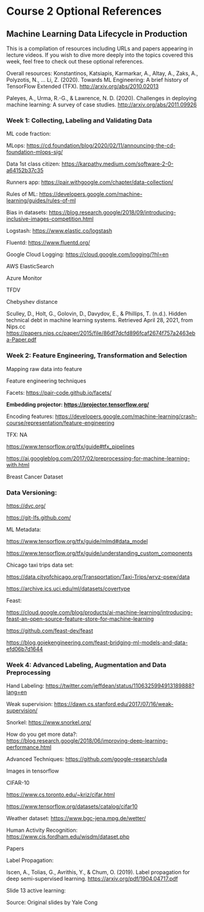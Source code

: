 # Course 2 Optional References
## Machine Learning Data Lifecycle in Production
This is a compilation of resources including URLs and papers appearing in lecture videos. If you wish to dive more deeply into the topics covered this week, feel free to check out these optional references.

Overall resources:
Konstantinos, Katsiapis, Karmarkar, A., Altay, A., Zaks, A., Polyzotis, N., … Li, Z. (2020). Towards ML Engineering: A brief history of TensorFlow Extended (TFX). 
http://arxiv.org/abs/2010.02013 

Paleyes, A., Urma, R.-G., & Lawrence, N. D. (2020). Challenges in deploying machine learning: A survey of case studies. 
http://arxiv.org/abs/2011.09926

### Week 1: Collecting, Labeling and Validating Data 
ML code fraction:

MLops: https://cd.foundation/blog/2020/02/11/announcing-the-cd-foundation-mlops-sig/

Data 1st class citizen: https://karpathy.medium.com/software-2-0-a64152b37c35

Runners app: https://pair.withgoogle.com/chapter/data-collection/

Rules of ML: https://developers.google.com/machine-learning/guides/rules-of-ml

Bias in datasets: https://blog.research.google/2018/09/introducing-inclusive-images-competition.html

Logstash: https://www.elastic.co/logstash

Fluentd: https://www.fluentd.org/

Google Cloud Logging: https://cloud.google.com/logging/?hl=en

AWS ElasticSearch

Azure Monitor

TFDV

Chebyshev distance

Sculley, D., Holt, G., Golovin, D., Davydov, E., & Phillips, T. (n.d.). Hidden technical debt in machine learning systems. Retrieved April 28, 2021, from Nips.cc 
https://papers.nips.cc/paper/2015/file/86df7dcfd896fcaf2674f757a2463eba-Paper.pdf

### Week 2: Feature Engineering, Transformation and Selection
Mapping raw data into feature

Feature engineering techniques

Facets: https://pair-code.github.io/facets/

**Embedding projector: https://projector.tensorflow.org/**

Encoding features: https://developers.google.com/machine-learning/crash-course/representation/feature-engineering

TFX: NA

https://www.tensorflow.org/tfx/guide#tfx_pipelines

https://ai.googleblog.com/2017/02/preprocessing-for-machine-learning-with.html

Breast Cancer Dataset

### Data Versioning:

https://dvc.org/

https://git-lfs.github.com/

ML Metadata:

https://www.tensorflow.org/tfx/guide/mlmd#data_model

https://www.tensorflow.org/tfx/guide/understanding_custom_components

Chicago taxi trips data set: 

https://data.cityofchicago.org/Transportation/Taxi-Trips/wrvz-psew/data

https://archive.ics.uci.edu/ml/datasets/covertype

Feast:

https://cloud.google.com/blog/products/ai-machine-learning/introducing-feast-an-open-source-feature-store-for-machine-learning

https://github.com/feast-dev/feast

https://blog.gojekengineering.com/feast-bridging-ml-models-and-data-efd06b7d1644

### Week 4: Advanced Labeling, Augmentation and Data Preprocessing
Hand Labeling: https://twitter.com/jeffdean/status/1106325994913189888?lang=en

Weak supervision: https://dawn.cs.stanford.edu/2017/07/16/weak-supervision/

Snorkel: https://www.snorkel.org/

How do you get more data?: https://blog.research.google/2018/06/improving-deep-learning-performance.html

Advanced Techniques: https://github.com/google-research/uda

Images in tensorflow

CIFAR-10

https://www.cs.toronto.edu/~kriz/cifar.html

https://www.tensorflow.org/datasets/catalog/cifar10

Weather dataset: https://www.bgc-jena.mpg.de/wetter/

Human Activity Recognition: https://www.cis.fordham.edu/wisdm/dataset.php

Papers

Label Propagation:

Iscen, A., Tolias, G., Avrithis, Y., & Chum, O. (2019). Label propagation for deep semi-supervised learning. 
https://arxiv.org/pdf/1904.04717.pdf

Slide 13 active learning:

Source: Original slides by Yale Cong

